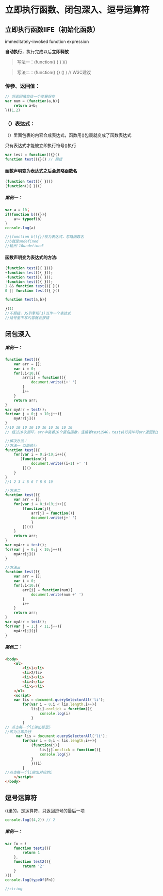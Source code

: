 # 立即执行函数、闭包深入、逗号运算符

## 立即执行函数IIFE（初始化函数）

immeditately-invoked function expression

**自动执行**，执行完成以后**立即释放**

> 写法一：(function() { } )()

> 写法二：(function() {} () )  // W3C建议

### **传参、返回值：**

```js
// 将返回值交给一个变量保存
var num = (function(a,b){
    return a+b; 
})(1,2)
```

### （）表达式：

（）里面包裹的内容会成表达式，函数用()包裹就变成了函数表达式

只有表达式才能被立即执行符号()执行

```js
var test = function(){}()
function test(){}() // 报错
```

#### 函数声明变为表达式之后会**忽略函数名**

```js
(function test(){ })()
(function(){ })()
```

##### 案例一：

```js
var a = 10；
if(function b(){}){
	a+= typeof(b)
}
console.log(a)

//(function b(){})视为表达式，忽略函数名
//b就是undefined
//输出'10undefined'
```



#### 函数声明变为表达式的方法:

```js
(function test(){ })()
+function test(){ }();
-function test(){ }();
!function test(){ }();
1 && function test(){ }()
0 || function test(){ }()
```



```js
function test(a,b){
	
}(1)
//不报错，JS引擎把(1)当作一个表达式
//括号里不写内容就会报错
```

## 闭包深入

##### 案例一：

```js
function test(){
    var arr = [];
    var i = 0;
    for(;i<10;){
        arr[i] = function(){
            document.write(i+' ')
        }
        i++
    }
    return arr;
}
var myArr = test();
for(var j = 0;j < 10;j++){
    myArr[j]()
}
//10 10 10 10 10 10 10 10 10 10 
// 经过10次循环，arr中装着10个匿名函数，连接着test的AO，test执行完毕将arr返回到全局，test与其AO断开连接，但arr中的10个匿名函数连接着AO还未执行，所以AO不能销毁，闭包带出的AO中的变量i，经过10次循环后已经变成了10，因此在执行每个匿名函数时输出10

//解决办法：
//方法一 立即执行
function test(){
    for(var i = 0;i<10;i++){
       (function(){
            document.write((i+1) +' ')
        })()
    }
}
//1 2 3 4 5 6 7 8 9 10

//方法二
function test(){
    var arr = [];
    for(var i = 0;i<10;i++){
        (function(j){
            arr[j] = function(){
            document.write(j+' ')
        	}
        })(i)
    }
    return arr;
}
var myArr = test();
for(var j = 0;j < 10;j++){
    myArr[j]()
}

//方法三
function test(){
    var arr = [];
    var i = 0;
    for(;i<10;){
        arr[i] = function(num){
            document.write(num +' ')
        }
        i++
    }
    return arr;
}
var myArr = test();
for(var j = 1;j < 11;j++){
    myArr[j](j)
}
```



##### 案例二：

```html
<body>
    <ul>
        <li>1</li>
        <li>2/li>
        <li>3</li>
        <li>4</li>
        <li>5</li>
    </ul>
    <script>
    var lis = document.querySelectorAll('li');
        for(var i = 0;i < lis.length;i++){
            lis[i].onclick = function(){
                console.log(i)
            }
        }
// 点击每一个li输出都是5
//改为立即执行
     var lis = document.querySelectorAll('li');
        for(var i = 0;i < lis.length;i++){
            (function(j){
                lis[j].onclick = function(){
                console.log(j)
            }
            })(i)
        }
//点击每一个li输出对应的i
    </script>
</body>


```



## 逗号运算符

()里的，是运算符，只返回逗号的最后一项

```js
console.log((4,2)) // 2
```

##### 案例一：

```js
var fn = (
	function test1(){
		return 1
	},
	function test2(){
		return '2'
	}
)()
console.log(typeOf(Fn))

//string
```



